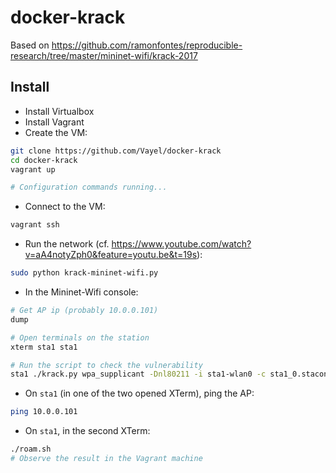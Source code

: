 # docker-krack

Based on https://github.com/ramonfontes/reproducible-research/tree/master/mininet-wifi/krack-2017

## Install

* Install Virtualbox
* Install Vagrant
* Create the VM:

```bash
git clone https://github.com/Vayel/docker-krack
cd docker-krack
vagrant up

# Configuration commands running...
```

* Connect to the VM:

```bash
vagrant ssh
```

* Run the network (cf. https://www.youtube.com/watch?v=aA4notyZph0&feature=youtu.be&t=19s):

```bash
sudo python krack-mininet-wifi.py
```

* In the Mininet-Wifi console:

```bash
# Get AP ip (probably 10.0.0.101)
dump

# Open terminals on the station
xterm sta1 sta1

# Run the script to check the vulnerability
sta1 ./krack.py wpa_supplicant -Dnl80211 -i sta1-wlan0 -c sta1_0.staconf
```

* On `sta1` (in one of the two opened XTerm), ping the AP:

```bash
ping 10.0.0.101
```

* On `sta1`, in the second XTerm:

```bash
./roam.sh
# Observe the result in the Vagrant machine
```
